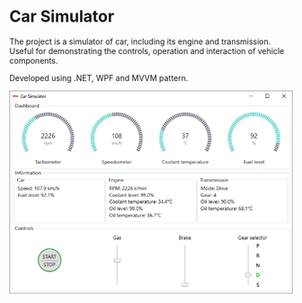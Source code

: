 # Car Simulator

The project is a simulator of car, including its engine and transmission. Useful for demonstrating the controls, operation and interaction of vehicle components.

Developed using .NET, WPF and MVVM pattern.

![alt text](https://github.com/MadVlad1715/CarSimulator/blob/main/preview.png?raw=true)
